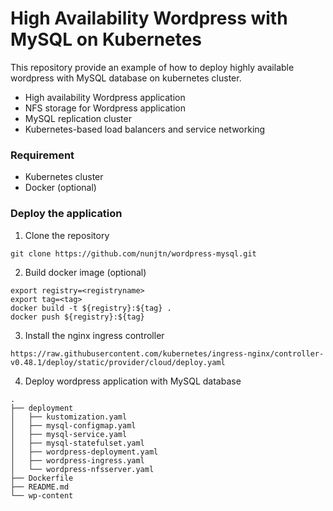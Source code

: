 # High Availability Wordpress with MySQL on Kubernetes

This repository provide an example of how to deploy highly available wordpress with MySQL database on kubernetes cluster.

- High availability Wordpress application
- NFS storage for Wordpress application
- MySQL replication cluster
- Kubernetes-based load balancers and service networking

### Requirement
- Kubernetes cluster
- Docker (optional)

### Deploy the application
1. Clone the repository 
```
git clone https://github.com/nunjtn/wordpress-mysql.git
```
2. Build docker image (optional)
```
export registry=<registryname>
export tag=<tag>
docker build -t ${registry}:${tag} .
docker push ${registry}:${tag}
```
3. Install the nginx ingress controller
```
https://raw.githubusercontent.com/kubernetes/ingress-nginx/controller-v0.48.1/deploy/static/provider/cloud/deploy.yaml
```

4. Deploy wordpress application with MySQL database
```
.
├── deployment
│   ├── kustomization.yaml
│   ├── mysql-configmap.yaml
│   ├── mysql-service.yaml
│   ├── mysql-statefulset.yaml
│   ├── wordpress-deployment.yaml
│   ├── wordpress-ingress.yaml
│   └── wordpress-nfsserver.yaml
├── Dockerfile
├── README.md
└── wp-content

```
